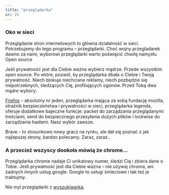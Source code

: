 ```yaml
---
title: "przeglądarka"
nr: 15
---
```


### Oko w sieci

Przeglądanie stron internetowych to główna działalność w sieci. Potrzebujemy do tego programu – przeglądarki. Choć wojny przegladarek dawno za nami, wyborowi przeglądarki warto poświęcić chwilę namysłu.
Open source

Jeśli prywatność jest dla Ciebie ważna wybierz mądrze. Przede wszystkim open source. Po wtóre, pozwól, by przeglądarka dbała o Ciebie i Twoją prywatność. Niech blokuje niechciane reklamy, niech pozbędzie się niepotrzebnych, śledzących Cię, profilujących ogonów. Przed Tobą dwa mądre wybory:

[Firefox](https://firefox.pl "firefox") – absolutny nr jeden, przeglądarka mająca za sobą fundację mozilla, strażnik bezpieczeństwa i prywatności w sieci, przeglądarka legenda, oferuje dodatkowe bajeczne funkcje: packet do zarządzania przeglądanymi treściami, send do bezpiecznego przesyłania dużych plików i lockwise do zarządzania hasłami. Nasz wybór zawsze.

Brave – to stosunkowo nowy gracz na rynku, ale dał się poznać z jak najlepszej strony, bardzo polecamy.
Zaraz, zaraz..

### A przecież wszyscy dookoła mówią że chrome…

Przeglądarka chrome nadaje Ci unikatowy numer, śledzi Cię i zbiera dane o Tobie. Jeśli prywatność jest dla Ciebie ważna – nie używaj chroma, ani żadnych innych usług google. Google to usługi śmieciowe i tak też je traktujmy.

Nie myl przeglądarki z [wyszukiwarką](/wyszukiwarka/ "wyszukiwarki").
